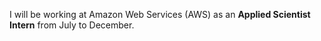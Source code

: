 I will be working at Amazon Web Services (AWS) as an <b>Applied Scientist Intern</b> from July to December.
